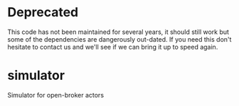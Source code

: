 # Deprecated
This code has not been maintained for several years, it should still work but some of the dependencies are dangerously out-dated. If you need this don't hesitate to contact us and we'll see if we can bring it up to speed again.


# simulator
Simulator for open-broker actors
